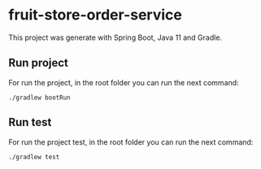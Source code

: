 # fruit-store-order-service

This project was generate with Spring Boot, Java 11 and Gradle.

## Run project

For run the project, in the root folder you can run the next command:

`./gradlew bootRun`

## Run test

For run the project test, in the root  folder you can run the next command:

`./gradlew test`

